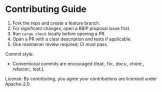 Contributing Guide
==================
1) Fork the repo and create a feature branch.
2) For significant changes, open a BBIP proposal issue first.
3) Run `cargo check` locally before opening a PR.
4) Open a PR with a clear description and tests if applicable.
5) One maintainer review required; CI must pass.

Commit style:
- Conventional commits are encouraged (feat:, fix:, docs:, chore:, refactor:, test:).

License:
By contributing, you agree your contributions are licensed under Apache-2.0.
